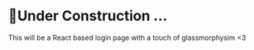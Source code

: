 # :construction_worker:Under Construction ...
This will be a React based login page with a touch of glassmorphysim &lt;3
